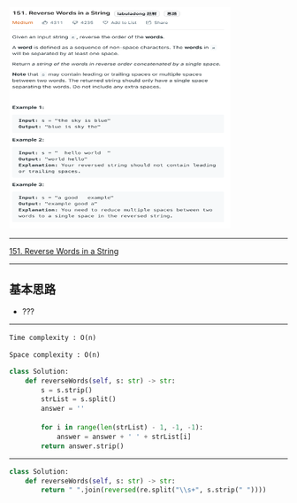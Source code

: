 <img src="2022-11-12-20-16-46.png" width="400" height="400"/>

___
[151. Reverse Words in a String](https://leetcode.com/problems/reverse-words-in-a-string/)
___

## 基本思路
* ???

___

`Time complexity : O(n)`

`Space complexity : O(n)`
```python
class Solution:
    def reverseWords(self, s: str) -> str:
        s = s.strip()
        strList = s.split()         
        answer = ''
        
        for i in range(len(strList) - 1, -1, -1):
            answer = answer + ' ' + strList[i]
        return answer.strip()
```

___

```python
class Solution:
    def reverseWords(self, s: str) -> str:
        return " ".join(reversed(re.split("\\s+", s.strip(" "))))
```